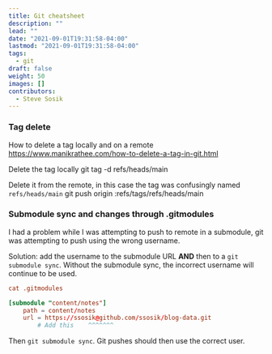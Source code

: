 ```yaml
---
title: Git cheatsheet
description: ""
lead: ""
date: "2021-09-01T19:31:58-04:00"
lastmod: "2021-09-01T19:31:58-04:00"
tags:
  - git
draft: false
weight: 50
images: []
contributors:
  - Steve Sosik
---
```


### Tag delete

How to delete a tag locally and on a remote
https://www.manikrathee.com/how-to-delete-a-tag-in-git.html

Delete the tag locally
    git tag -d refs/heads/main

Delete it from the remote, in this case the tag was confusingly named `refs/heads/main`
    git push origin :refs/tags/refs/heads/main

### Submodule sync and changes through .gitmodules

I had a problem while I was attempting to push to remote in a submodule, git
was attempting to push using the wrong username.

Solution: add the username to the submodule URL **AND** then to a `git submodule
sync`. Without the submodule sync, the incorrect username will continue to be
used.

```toml
cat .gitmodules

[submodule "content/notes"]
	path = content/notes
	url = https://ssosik@github.com/ssosik/blog-data.git
        # Add this    ^^^^^^^
```

Then `git submodule sync`. Git pushes should then use the correct user.
